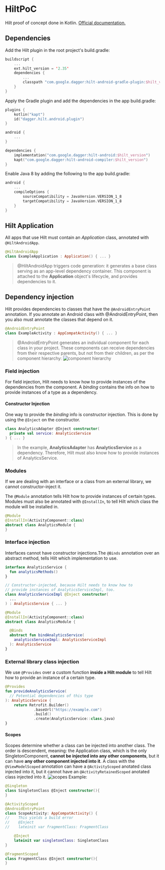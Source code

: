 # HiltPoC
Hilt proof of concept done in Kotlin.
[Official documentation.](https://developer.android.com/training/dependency-injection/hilt-android#kts)

## Dependencies
Add the Hilt plugin in the root project's build.gradle:
```kotlin
buildscript {
    ...
    ext.hilt_version = '2.35'
    dependencies {
        ...
        classpath "com.google.dagger:hilt-android-gradle-plugin:$hilt_version"
    }
}
```
Apply the Gradle plugin and add the dependencies in the app build.gradle:
```kotlin
plugins {
    kotlin("kapt")
    id("dagger.hilt.android.plugin")
}

android {
    ...
}

dependencies {
    implementation("com.google.dagger:hilt-android:$hilt_version")
    kapt("com.google.dagger:hilt-android-compiler:$hilt_version")
}
```
Enable Java 8 by adding the following to the app build.gradle:
```kotlin
android {
    ...
    compileOptions {
        sourceCompatibility = JavaVersion.VERSION_1_8
        targetCompatibility = JavaVersion.VERSION_1_8
    }
}
```

## Hilt Application
All apps that use Hilt must contain an _Application_ class, annotated with `@HiltAndroidApp`.
```kotlin
@HiltAndroidApp
class ExampleApplication : Application() { ... }
```
> @HiltAndroidApp triggers code generation: it generates a base class serving as an app-level dependency container. This component is attached to the __Application__ object's lifecycle, and provides dependencies to it.

## Dependency injection
Hilt provides dependencies to classes that have the `@AndroidEntryPoint` annotation. If you annotate an Android class with @AndroidEntryPoint, then you also must annotate the classes that depend on it.
```kotlin
@AndroidEntryPoint
class ExampleActivity : AppCompatActivity() { ... }
```
> @AndroidEntryPoint generates an individual component for each class in your project. These components can receive dependencies from their respective parents, but not from their children, as per the component hierarchy:
![component hierarchy](https://developer.android.com/images/training/dependency-injection/hilt-hierarchy.svg)


### Field injection
For field injection, Hilt needs to know how to provide instances of the dependencies from the component. A _binding_ contains the info on how to provide instances of a type as a dependency.

#### Constructor Injection
One way to provide the _binding_ info is constructor injection. This is done by using the `@Inject`  on the constructor.
```kotlin
class AnalyticsAdapter @Inject constructor(
  private val service: AnalyticsService
) { ... }
```
>In the example, __AnalyticsAdapter__ has __AnalyticsService__ as a dependency. Therefore, Hilt must also know how to provide instances of AnalyticsService.

### Modules
If we are dealing with an interface or a class from an external library, we cannot constructor-inject it.

The `@Module` annotation tells Hilt how to provide instances of certain types. Modules must also be annotated with `@InstallIn`, to tell Hilt which class the module will be installed in.
```kotlin
@Module
@InstallIn(ActivityComponent::class)
abstract class AnalyticsModule {
}
```
### Interface injection
Interfaces cannot have constructor injections.The `@Binds` annotation over an abstract method, tells Hilt which implementation to use.
```kotlin
interface AnalyticsService {
  fun analyticsMethods()
}

// Constructor-injected, because Hilt needs to know how to
// provide instances of AnalyticsServiceImpl, too.
class AnalyticsServiceImpl @Inject constructor(
  ...
) : AnalyticsService { ... }

@Module
@InstallIn(ActivityComponent::class)
abstract class AnalyticsModule {

  @Binds
  abstract fun bindAnalyticsService(
    analyticsServiceImpl: AnalyticsServiceImpl
  ): AnalyticsService
}
```

### External library class injection
We use `@Provides` over a custom function __inside a Hilt module__ to tell Hilt how to provide an instance of a certain type.
```kotlin 
@Provides
fun provideAnalyticsService(
  // Potential dependencies of this type
): AnalyticsService {
    return Retrofit.Builder()
             .baseUrl("https://example.com")
             .build()
             .create(AnalyticsService::class.java)
}
```

#### Scopes
Scopes determine whether a class can be injected into another class. The order is descendent, meaning: the Application class, which is the only SingletonComponent, __cannot be injected into any other components__, but it can have __any other component injected into it__.
A class with the `@ViewModelScoped` annotation can have a `@ActivityScoped` anotated class injected into it, but it cannot have an `@ActivityRetainedScoped` anotated class injected into it.
![scopes](https://i.imgur.com/I2v2qtQ.png)
Example:
```kotlin
@Singleton
class SingletonClass @Inject constructor(){
}

@ActivityScoped
@AndroidEntryPoint
class ScopeActivity: AppCompatActivity() {
//    This yields a build error    
//    @Inject
//    lateinit var fragmentClass: FragmentClass

    @Inject
    lateinit var singletonClass: SingletonClass
}

@FragmentScoped
class FragmentClass @Inject constructor(){
}
```

